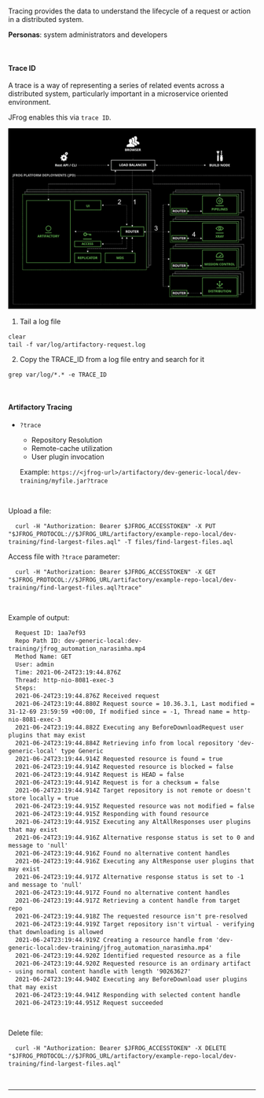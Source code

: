 
<br/>

Tracing provides the data to understand the lifecycle of a request or action in a distributed system.

**Personas**: system administrators and developers

<br/>

#### Trace ID

A trace is a way of representing a series of related events across a distributed system, particularly important in a microservice oriented environment.

JFrog enables this via `trace ID`.

<img src="../images/jpd_trace01.png" alt="JPD TraceID" style="background-color:transparent;border:none;" />

<br/>

1. Tail a log file
  ```execute
  clear
  tail -f var/log/artifactory-request.log
  ```


2. Copy the TRACE_ID from a log file entry and search for it
  ```copy-and-edit
  grep var/log/*.* -e TRACE_ID
  ```

<br/>


#### Artifactory Tracing

- `?trace`  
  - Repository Resolution
  - Remote-cache utilization
  - User plugin invocation

  Example:
  `https://<jfrog-url>/artifactory/dev-generic-local/dev-training/myfile.jar?trace`

<br/>  

  Upload a file:    
  ```execute-2
    curl -H "Authorization: Bearer $JFROG_ACCESSTOKEN" -X PUT "$JFROG_PROTOCOL://$JFROG_URL/artifactory/example-repo-local/dev-training/find-largest-files.aql" -T files/find-largest-files.aql
  ```

  Access file with `?trace` parameter:    
  ```execute-2
    curl -H "Authorization: Bearer $JFROG_ACCESSTOKEN" -X GET "$JFROG_PROTOCOL://$JFROG_URL/artifactory/example-repo-local/dev-training/find-largest-files.aql?trace"
  ```

<br/>

  Example of output:
  ```
    Request ID: 1aa7ef93
    Repo Path ID: dev-generic-local:dev-training/jfrog_automation_narasimha.mp4
    Method Name: GET
    User: admin
    Time: 2021-06-24T23:19:44.876Z
    Thread: http-nio-8081-exec-3
    Steps: 
    2021-06-24T23:19:44.876Z Received request
    2021-06-24T23:19:44.880Z Request source = 10.36.3.1, Last modified = 31-12-69 23:59:59 +00:00, If modified since = -1, Thread name = http-nio-8081-exec-3
    2021-06-24T23:19:44.882Z Executing any BeforeDownloadRequest user plugins that may exist
    2021-06-24T23:19:44.884Z Retrieving info from local repository 'dev-generic-local' type Generic
    2021-06-24T23:19:44.914Z Requested resource is found = true
    2021-06-24T23:19:44.914Z Requested resource is blocked = false
    2021-06-24T23:19:44.914Z Request is HEAD = false
    2021-06-24T23:19:44.914Z Request is for a checksum = false
    2021-06-24T23:19:44.914Z Target repository is not remote or doesn't store locally = true
    2021-06-24T23:19:44.915Z Requested resource was not modified = false
    2021-06-24T23:19:44.915Z Responding with found resource
    2021-06-24T23:19:44.915Z Executing any AltAllResponses user plugins that may exist
    2021-06-24T23:19:44.916Z Alternative response status is set to 0 and message to 'null'
    2021-06-24T23:19:44.916Z Found no alternative content handles
    2021-06-24T23:19:44.916Z Executing any AltResponse user plugins that may exist
    2021-06-24T23:19:44.917Z Alternative response status is set to -1 and message to 'null'
    2021-06-24T23:19:44.917Z Found no alternative content handles
    2021-06-24T23:19:44.917Z Retrieving a content handle from target repo
    2021-06-24T23:19:44.918Z The requested resource isn't pre-resolved
    2021-06-24T23:19:44.919Z Target repository isn't virtual - verifying that downloading is allowed
    2021-06-24T23:19:44.919Z Creating a resource handle from 'dev-generic-local:dev-training/jfrog_automation_narasimha.mp4'
    2021-06-24T23:19:44.920Z Identified requested resource as a file
    2021-06-24T23:19:44.920Z Requested resource is an ordinary artifact - using normal content handle with length '90263627'
    2021-06-24T23:19:44.940Z Executing any BeforeDownload user plugins that may exist
    2021-06-24T23:19:44.941Z Responding with selected content handle
    2021-06-24T23:19:44.951Z Request succeeded  
  ```

<br/>  


  Delete file:    
  ```execute-2
    curl -H "Authorization: Bearer $JFROG_ACCESSTOKEN" -X DELETE "$JFROG_PROTOCOL://$JFROG_URL/artifactory/example-repo-local/dev-training/find-largest-files.aql"
  ```

<br/>  

---

